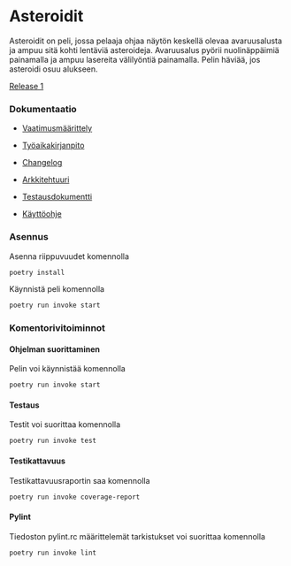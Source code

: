 # Asteroidit
Asteroidit on peli, jossa pelaaja ohjaa näytön keskellä olevaa avaruusalusta ja ampuu sitä kohti lentäviä asteroideja. Avaruusalus pyörii nuolinäppäimiä painamalla ja ampuu lasereita välilyöntiä painamalla. Pelin häviää, jos asteroidi osuu alukseen. 

[Release 1](https://github.com/olgahuusari/ot-harjoitustyo/releases/tag/viikko5)


### Dokumentaatio
- [Vaatimusmäärittely](https://github.com/olgahuusari/ot-harjoitustyo/blob/main/dokumentaatio/vaatimusmaarittely.md)

- [Työaikakirjanpito](https://github.com/olgahuusari/ot-harjoitustyo/tree/main/dokumentaatio/työaikakirjanpito.md)

- [Changelog](https://github.com/olgahuusari/ot-harjoitustyo/tree/main/dokumentaatio/changelog.md)

- [Arkkitehtuuri](https://github.com/olgahuusari/ot-harjoitustyo/blob/main/dokumentaatio/arkkitehtuuri.md)

- [Testausdokumentti](https://github.com/olgahuusari/ot-harjoitustyo/blob/main/dokumentaatio/testaus.md)

- [Käyttöohje](https://github.com/olgahuusari/ot-harjoitustyo/blob/main/dokumentaatio/käyttöohje.md)

### Asennus
Asenna riippuvuudet komennolla
```bash
poetry install
```

Käynnistä peli komennolla
```bash
poetry run invoke start
```

### Komentorivitoiminnot
#### Ohjelman suorittaminen
Pelin voi käynnistää komennolla
```bash
poetry run invoke start
```

#### Testaus
Testit voi suorittaa komennolla
```bash
poetry run invoke test
```

#### Testikattavuus
Testikattavuusraportin saa komennolla
```bash
poetry run invoke coverage-report
```

#### Pylint
Tiedoston pylint.rc määrittelemät tarkistukset voi suorittaa komennolla
```bash
poetry run invoke lint
```


